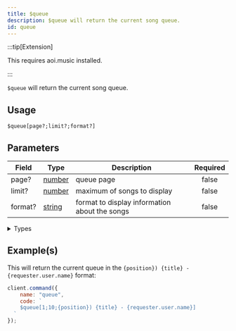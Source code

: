 ```yaml
---
title: $queue
description: $queue will return the current song queue.
id: queue
---
```


:::tip[Extension]

This requires aoi.music installed.

:::

`$queue` will return the current song queue.

## Usage

```aoi
$queue[page?;limit?;format?]
```

## Parameters

| Field   | Type                                                                                              | Description                                   | Required |
| ------- | ------------------------------------------------------------------------------------------------- | --------------------------------------------- | :------: |
| page?   | [number](https://developer.mozilla.org/en-US/docs/Web/JavaScript/Reference/Global_Objects/Number) | queue page                                    |  false   |
| limit?  | [number](https://developer.mozilla.org/en-US/docs/Web/JavaScript/Reference/Global_Objects/Number) | maximum of songs to display                   |  false   |
| format? | [string](https://developer.mozilla.org/en-US/docs/Web/JavaScript/Reference/Global_Objects/String) | format to display information about the songs |  false   |

<details>
  <summary>Types</summary>

| Property                                    |                                                                    |                                              Returns                                              | Supports                                     |
| ------------------------------------------- | ------------------------------------------------------------------ | :-----------------------------------------------------------------------------------------------: | -------------------------------------------- |
| `{title}`                                   | Returns the video/song title                                       | [string](https://developer.mozilla.org/en-US/docs/Web/JavaScript/Reference/Global_Objects/String) | YouTube, Spotify, SoundCloud, Url, LocalFile |
| `{channelId}`                               | Returns the channel id                                             | [string](https://developer.mozilla.org/en-US/docs/Web/JavaScript/Reference/Global_Objects/String) | YouTube                                      |
| `{artist}`                                  | Returns the Artist                                                 | [string](https://developer.mozilla.org/en-US/docs/Web/JavaScript/Reference/Global_Objects/String) | YouTube, Spotify, SoundCloud                 |
| `{artistURL}`                               | Returns the Artist URL                                             | [string](https://developer.mozilla.org/en-US/docs/Web/JavaScript/Reference/Global_Objects/String) | YouTube, SoundCloud                          |
| `{artistAvatar}`                            | Returns the Artist Avatar                                          | [string](https://developer.mozilla.org/en-US/docs/Web/JavaScript/Reference/Global_Objects/String) | SoundCloud                                   |
| `{duration}`                                | Returns the track/video duration in ms                             | [number](https://developer.mozilla.org/en-US/docs/Web/JavaScript/Reference/Global_Objects/Number) | YouTube, Spotify, SoundCloud, Url, LocalFile |
| `{identifier}`                              | soundcloud, youtube, localfile, url, spotify                       | [string](https://developer.mozilla.org/en-US/docs/Web/JavaScript/Reference/Global_Objects/String) | YouTube, Spotify, SoundCloud, Url, LocalFile |
| `{views}`                                   | Returns the amount of Views/Plays of the video/song                | [string](https://developer.mozilla.org/en-US/docs/Web/JavaScript/Reference/Global_Objects/String) | YouTube, Spotify, SoundCloud, Url, LocalFile |
| `{likes}`                                   | Returns the amount of likes of the video/song                      | [number](https://developer.mozilla.org/en-US/docs/Web/JavaScript/Reference/Global_Objects/Number) | Spotify, SoundCloud, Url, LocalFile          |
| `{thumbnail}`                               | Returns the song/video thumbnail                                   | [number](https://developer.mozilla.org/en-US/docs/Web/JavaScript/Reference/Global_Objects/Number) | YouTube, Spotify, SoundCloud                 |
| `{id}`                                      | Returns the song/video ID                                          | [string](https://developer.mozilla.org/en-US/docs/Web/JavaScript/Reference/Global_Objects/String) | YouTube, Spotify, SoundCloud, Url, LocalFile |
| `{description}`                             | Returns the video/song description                                 | [string](https://developer.mozilla.org/en-US/docs/Web/JavaScript/Reference/Global_Objects/String) | YouTube, Spotify, SoundCloud                 |
| `{createdAt}`                               | Returns the Creation Date of the video/song                        | [string](https://developer.mozilla.org/en-US/docs/Web/JavaScript/Reference/Global_Objects/String) | YouTube, Spotify, SoundCloud                 |
| `{platformType}`                            | Returns the platform Type                                          | [number](https://developer.mozilla.org/en-US/docs/Web/JavaScript/Reference/Global_Objects/Number) | YouTube, Spotify, SoundCloud, Url, LocalFile |
| `{rawData}`                                 | Returns song information as object                                 | [object](https://developer.mozilla.org/en-US/docs/Web/JavaScript/Reference/Global_Objects/Object) | YouTube, Spotify, SoundCloud, Url, LocalFile |
| `{formattedPlatforms}`                      | SoundCloud, YouTube, Localfile, Url, Spotify                       | [string](https://developer.mozilla.org/en-US/docs/Web/JavaScript/Reference/Global_Objects/String) | YouTube, Spotify, SoundCloud, Url, LocalFile |
| `{requester}`                               | Returns the Song Requester (user object, .user.id, .user.name etc) | [string](https://developer.mozilla.org/en-US/docs/Web/JavaScript/Reference/Global_Objects/String) | YouTube, Spotify, SoundCloud, Url, LocalFile |
| `{position}`                                | Returns the Song Position in the current Queue                     | [number](https://developer.mozilla.org/en-US/docs/Web/JavaScript/Reference/Global_Objects/Number) | YouTube, Spotify, SoundCloud, Url, LocalFile |

</details>

## Example(s)

This will return the current queue in the `{position}) {title} - {requester.user.name}` format:

```javascript
client.command({
    name: "queue",
    code: `
    $queue[1;10;{position}) {title} - {requester.user.name}]
  `
});
```
